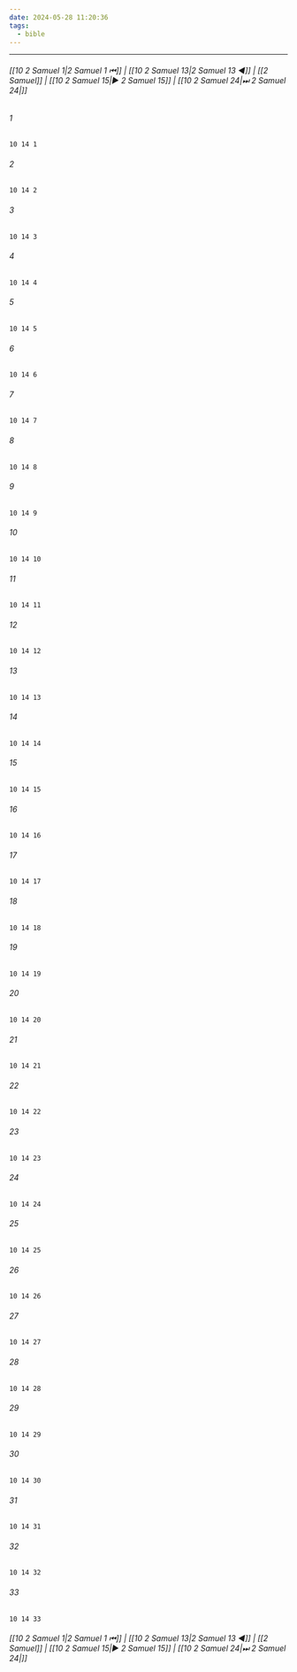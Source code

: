 ```yaml
---
date: 2024-05-28 11:20:36
tags:
  - bible
---
```

___

###### [[10 2 Samuel 1|2 Samuel 1 ⏮]] | [[10 2 Samuel 13|2 Samuel 13 ◀]] | [[2 Samuel]] | [[10 2 Samuel 15|▶ 2 Samuel 15]] | [[10 2 Samuel 24|⏭ 2 Samuel 24|]]

###### 1
``` verse
10 14 1 
```
###### 2
``` verse
10 14 2 
```
###### 3
``` verse
10 14 3 
```
###### 4
``` verse
10 14 4 
```
###### 5
``` verse
10 14 5 
```
###### 6
``` verse
10 14 6 
```
###### 7
``` verse
10 14 7 
```
###### 8
``` verse
10 14 8 
```
###### 9
``` verse
10 14 9 
```
###### 10
``` verse
10 14 10 
```
###### 11
``` verse
10 14 11 
```
###### 12
``` verse
10 14 12 
```
###### 13
``` verse
10 14 13 
```
###### 14
``` verse
10 14 14 
```
###### 15
``` verse
10 14 15 
```
###### 16
``` verse
10 14 16 
```
###### 17
``` verse
10 14 17 
```
###### 18
``` verse
10 14 18 
```
###### 19
``` verse
10 14 19 
```
###### 20
``` verse
10 14 20 
```
###### 21
``` verse
10 14 21 
```
###### 22
``` verse
10 14 22 
```
###### 23
``` verse
10 14 23 
```
###### 24
``` verse
10 14 24 
```
###### 25
``` verse
10 14 25 
```
###### 26
``` verse
10 14 26 
```
###### 27
``` verse
10 14 27 
```
###### 28
``` verse
10 14 28 
```
###### 29
``` verse
10 14 29 
```
###### 30
``` verse
10 14 30 
```
###### 31
``` verse
10 14 31 
```
###### 32
``` verse
10 14 32 
```
###### 33
``` verse
10 14 33 
```

###### [[10 2 Samuel 1|2 Samuel 1 ⏮]] | [[10 2 Samuel 13|2 Samuel 13 ◀]] | [[2 Samuel]] | [[10 2 Samuel 15|▶ 2 Samuel 15]] | [[10 2 Samuel 24|⏭ 2 Samuel 24|]]


